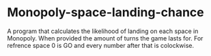 # Monopoly-space-landing-chance
A program that calculates the likelihood of landing on each space in Monopoly. When provided the amount of turns the game lasts for.
For refrence space 0 is GO and every number after that is colockwise.
